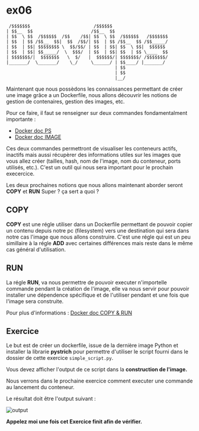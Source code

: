 # ex06

```
 /$$$$$$$                        /$$$$$$
| $$__  $$                      /$$__  $$
| $$  \ $$  /$$$$$$  /$$    /$$| $$  \ $$  /$$$$$$   /$$$$$$$
| $$  | $$ /$$__  $$|  $$  /$$/| $$  | $$ /$$__  $$ /$$_____/
| $$  | $$| $$$$$$$$ \  $$/$$/ | $$  | $$| $$  \ $$|  $$$$$$
| $$  | $$| $$_____/  \  $$$/  | $$  | $$| $$  | $$ \____  $$
| $$$$$$$/|  $$$$$$$   \  $/   |  $$$$$$/| $$$$$$$/ /$$$$$$$/
|_______/  \_______/    \_/     \______/ | $$____/ |_______/
                                         | $$
                                         | $$
                                         |__/
```

Maintenant que nous possèdons les connaissances permettant de créer une image grâce a un Dockerfile, nous allons découvrir les notions de gestion de contenaires, gestion des images, etc.

Pour ce faire, il faut se renseigner sur deux commandes fondamentalment importante :

- [Docker doc PS](https://docs.docker.com/engine/reference/commandline/ps/)
- [Docker doc IMAGE](https://docs.docker.com/engine/reference/commandline/image/)

Ces deux commandes permettront de visualiser les conteneurs actifs, inactifs mais aussi récupèrer des informations utiles sur les images
que vous allez créer (tailles, hash, nom de l'image, nom du conteneur, ports utilisés, etc.).
C'est un outil qui nous sera important pour le prochain execercice.

Les deux prochaines notions que nous allons maintenant aborder seront **COPY** et **RUN**
Super ? ça sert a quoi ?

## COPY

**COPY** est une régle utiliser dans un Dockerfile permettant de pouvoir copier un contenu depuis notre pc (filesystem) vers une destination qui sera dans notre cas l'image que nous allons construire. C'est une régle qui est un peu simillaire à la régle **ADD** avec certaines différences mais reste dans le même cas général d'utilisation.

## RUN

La régle **RUN**, va nous permettre de pouvoir executer n'importelle commande pendant la création de l'image, elle va nous servir pour pouvoir
installer une dépendence spécifique et de l'utiliser pendant et une fois que l'image sera construite.

Pour plus d'informations :
[Docker doc COPY & RUN](https://docs.docker.com/engine/reference/builder/)

## Exercice
Le but est de créer un dockerfile, issue de la dernière image Python et installer la librarie **pystrich** pour permettre d'utiliser le script fourni dans le dossier de cette exercice `simple_script.py`.

Vous devez afficher l'output de ce script dans la **construction de l'image.**

Nous verrons dans le prochaine exercice comment executer une commande au lancement du conteneur.

Le résultat doit être l'output suivant :

![output](https://puu.sh/CIqLS/1bee42910d.png?fbclid=IwAR3P0HBci0gBVf7OBy7gFF7SHXBlAb5RDLbZsbnGts6gX2uFR592Qf9Z9Kg)

**Appelez moi une fois cet Exercice finit afin de vérifier.**
